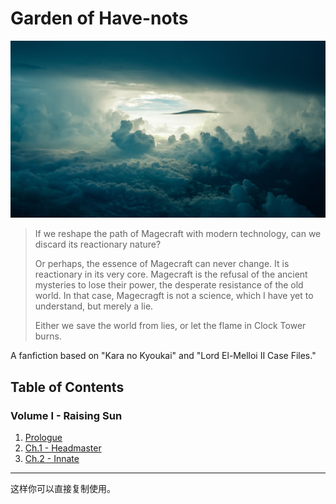 
# Garden of Have-nots

![bkg](bkg_cc0.jpg)

> If we reshape the path of Magecraft with modern technology, can we discard its reactionary nature?
>
> Or perhaps, the essence of Magecraft can never change. It is reactionary in its very core. Magecraft is the refusal of the ancient mysteries to lose their power, the desperate resistance of the old world. In that case, Magecragft is not a science, which I have yet to understand, but merely a lie.
>
> Either we save the world from lies, or let the flame in Clock Tower burns.

A fanfiction based on "Kara no Kyoukai" and "Lord El-Melloi II Case Files."

## Table of Contents

### Volume I - Raising Sun

1. [Prologue](Volume%20I%20-%20Raising%20Sun/Prologue.md)
2. [Ch.1 - Headmaster](Volume%20I%20-%20Raising%20Sun/Ch.1%20-%20Headmaster.md)
3. [Ch.2 - Innate](Volume%20I%20-%20Raising%20Sun/Ch.2%20-%20Innate.md)

---

这样你可以直接复制使用。